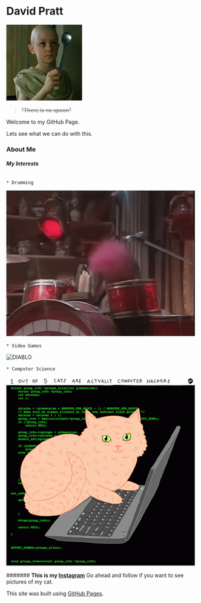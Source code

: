 # **David Pratt**
![Spoon Boy](/docs/assets/Spoon_boy.png)
> ~~"There is no spoon"~~

Welcome to my GitHub Page. 

Lets see what we can do with this.

### About Me
######  **My Interests**
  
    * Drumming 
   ![METAL](/docs/assets/muppet-family-christmas-muppets.gif)
    
    * Video Games
   ![DIABLO](/docs/assets/diablo-ii-remaster-resurrected.gif)
    
    * Computer Science
   ![HACKER CATS](/docs/assets/cats-computer.gif)

  ####### **This is my [Instagram](https://www.instagram.com/accidentalretox/)**
  Go ahead and follow if you want to see pictures of my cat.

This site was built using [GitHub Pages](https://pages.github.com/).
